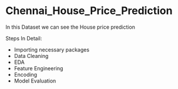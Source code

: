 # Chennai_House_Price_Prediction
In this Dataset we can see the House price prediction 

Steps In Detail:
   * Importing necessary packages
   * Data Cleaning
   * EDA
   * Feature Engineering 
   * Encoding
   * Model Evaluation

   
